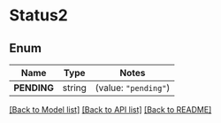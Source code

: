 # Status2

## Enum

Name | Type | Notes
------------ | ------------- | -------------
**PENDING** | string | (value: `"pending"`)


[[Back to Model list]](../README.md#documentation-for-models) [[Back to API list]](../README.md#documentation-for-api-endpoints) [[Back to README]](../README.md)


